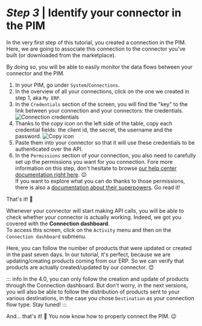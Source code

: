 # _Step 3_ | Identify your connector in the PIM

In the very first step of this tutorial, you created a connection in the PIM.  
Here, we are going to associate this connection to the connector you've built (or downloaded from the marketplace).

By doing so, you will be able to easily monitor the data flows between your connector and the PIM.

1. In your PIM, go under `System`/`Connections`.
2. In the overview of all your connections, click on the one we created in step 1, aka `My ERP`.
3. In the `Credentials` section of the screen, you will find the "key" to the link between your connection and your connectors: the credentials.
![Connection credentials](/img/getting-started/connection-credentials.png)
4. Thanks to the _copy_ icon on the left side of the table, copy each credential fields: the client id, the secret, the username and the password.
![Copy icon](/img/getting-started/connection-credentials-copy-icon.png)
5. Paste them into your connector so that it will use these credentials to be authenticated over the API.
6. In the `Permissions` section of your connection, you also need to carefully set up the permissions you want for you connection. Fore more information on this step, don't hesitate to browse [our help center documentation right here](https://help.akeneo.com/pim/serenity/articles/manage-your-connections.html#set-the-permissions). :wink:  
If you want to explore what you can do thanks to those permissions, there is also a [documentation about their superpowers](/documentation/permissions.html#catalog-permissions-ee-only). Go read it!

That's it! :tada:

Whenever your connector will start making API calls, you will be able to check whether your connector is actually working. Indeed, we got you covered with the **Connection dashboard**.  
To access this screen, click on the `Activity` menu and then on the `Connection dashboard` submenu.

Here, you can follow the number of products that were updated or created in the past seven days. In our tutorial, it's perfect, because we are updating/creating products coming from our ERP. So we can verify that products are actually created/updated by our connector. 😊

::: info
In the 4.0, you can only follow the creation and update of products through the Connection dashboard. But don't worry, in the next versions, you will also be able to follow the distribution of products sent to your various destinations, in the case you chose `Destination` as your connection flow type. Stay tuned!
:::


And... that's it! :tada: You now know how to properly connect the PIM. :wink:
